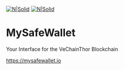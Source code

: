 [![N|Solid](https://safehaven.io/img/bannerMSW.jpeg)](https://mysafewallet.io/)        [![N|Solid](https://safehaven.io/img/logo_color.png)](https://safehaven.io/)

# MySafeWallet
Your Interface for the VeChainThor Blockchain

https://mysafewallet.io
